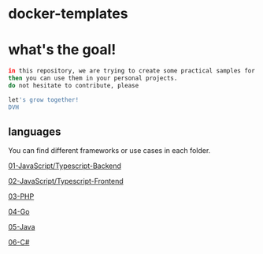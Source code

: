 # docker-templates

# what's the goal!
```sh
in this repository, we are trying to create some practical samples for each language.
then you can use them in your personal projects. 
do not hesitate to contribute, please

let's grow together!
DVH
```






## languages 
You can find different frameworks or use cases in each folder.
<!-- [number-language-framework or environment](link to repo) -->

[01-JavaScript/Typescript-Backend]("01-JavaScript-Typescript-Backend/README.md")

[02-JavaScript/Typescript-Frontend]("02-JavaScript-Typescript-Frontend/README.md")

[03-PHP]("03-PHP/README.md")

[04-Go]("04-GO/README.md")

[05-Java]("05-JAVA/README.md")

[06-C#](06-C%23/README.md)


